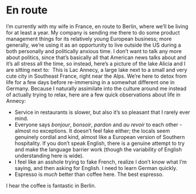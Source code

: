 # En route
I’m currently with my wife in France, en route to Berlin, where we’ll be living for at least a year. My company is sending me there to do some product management things for its relatively young European business; more generally, we’re using it as an opportunity to live outside the US during a both personally and politically anxious time.
I don’t want to talk any more about politics, since that’s basically all that American news talks about and it’s all stress all the time, so instead, here’s a picture of the lake Alicia and I are sitting next to:
![]()
This is Lac Annecy, a large lake next to a small and very cute city in Southeast France, right near the Alps. We’re here to detox from life for a few days before re-immersing in a somewhat different one in Germany.
Because I naturally assimilate into the culture around me instead of actually trying to relax, here are a few quick observations about life in Annecy:
- Service in restaurants is slower, but also it’s so pleasant that I rarely ever mind.
- Everyone says *bonjour*, *bonsoir*, *pardon* and *au revoir* to each other - almost no exceptions. It doesn’t feel fake either; the locals seem genuinely cordial and kind, almost like a European version of Southern hospitality. If you don’t speak English, there is a genuine attempt to try and make the language barrier work (though the variability of English understanding here is wide).
- I feel like an asshole trying to fake French, realize I don’t know what I’m saying, and then asking for English. I need to learn German quickly.
- Espresso is *much* better than coffee here. The best espresso.

I hear the coffee is fantastic in Berlin.

